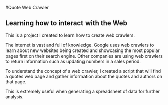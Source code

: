 #Quote Web Crawler

## Learning how to interact with the Web

This is a project I created to learn how to create web crawlers.

The internet is vast and full of knowledge. Google uses web crawlers to learn about new websites being created and showcasing the most popular pages first on their search engine. 
Other companies are using web crawlers to return information such as updating numbers in a sales period.

To understand the concept of a web crawler, I created a script that will find a quotes web page and gather information about the quotes and authors on that page.

This is extremely useful when generating a spreadsheet of data for further analysis.
